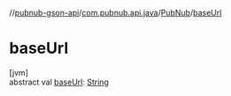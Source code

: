 //[pubnub-gson-api](../../../index.md)/[com.pubnub.api.java](../index.md)/[PubNub](index.md)/[baseUrl](base-url.md)

# baseUrl

[jvm]\
abstract val [baseUrl](base-url.md): [String](https://kotlinlang.org/api/latest/jvm/stdlib/kotlin/-string/index.html)
